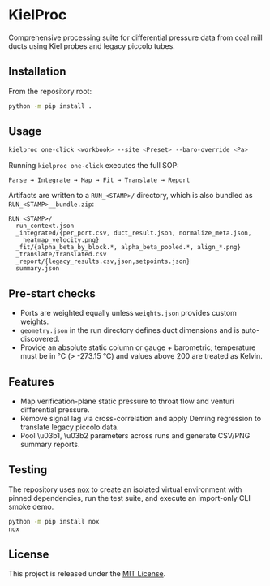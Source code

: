 # KielProc

Comprehensive processing suite for differential pressure data from coal mill ducts using Kiel probes and legacy piccolo tubes.

## Installation

From the repository root:

```bash
python -m pip install .
```

## Usage

```bash
kielproc one-click <workbook> --site <Preset> --baro-override <Pa>
```

Running `kielproc one-click` executes the full SOP:

```
Parse → Integrate → Map → Fit → Translate → Report
```

Artifacts are written to a `RUN_<STAMP>/` directory, which is also bundled as
`RUN_<STAMP>__bundle.zip`:

```
RUN_<STAMP>/
  run_context.json
  _integrated/{per_port.csv, duct_result.json, normalize_meta.json,
    heatmap_velocity.png}
  _fit/{alpha_beta_by_block.*, alpha_beta_pooled.*, align_*.png}
  _translate/translated.csv
  _report/{legacy_results.csv,json,setpoints.json}
  summary.json
```

## Pre-start checks

- Ports are weighted equally unless `weights.json` provides custom weights.
- `geometry.json` in the run directory defines duct dimensions and is auto-discovered.
- Provide an absolute static column or gauge + barometric; temperature must be in °C (> -273.15 °C) and values above 200 are treated as Kelvin.

## Features

- Map verification-plane static pressure to throat flow and venturi differential pressure.
- Remove signal lag via cross-correlation and apply Deming regression to translate legacy piccolo data.
- Pool \u03b1, \u03b2 parameters across runs and generate CSV/PNG summary reports.

## Testing

The repository uses [nox](https://nox.thea.codes/) to create an isolated
virtual environment with pinned dependencies, run the test suite, and execute
an import-only CLI smoke demo.

```bash
python -m pip install nox
nox
```

## License

This project is released under the [MIT License](LICENSE).

